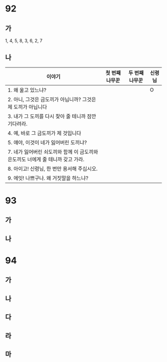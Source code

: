 # 92
## 가
1, 4, 5, 8, 3, 6, 2, 7
## 나
| 이야기                                             | 첫 번째 나무꾼 | 두 번째 나무꾼 | 신령님 |
| ----------------------------------------------- | -------- | -------- | --- |
| 1. 왜 울고 있느냐?                                    |          |          | O   |
| 2. 아니, 그것은 금도끼가 아닙니까? 그것은 제 도끼가 아닙니다            |          |          |     |
| 3. 내가 그 도끼를 다시 찾아 줄 테니까 잠깐 기다려라.                |          |          |     |
| 4. 예, 바로 그 금도끼가 제 것입니다                          |          |          |     |
| 5. 얘야, 이것이 네가 잃어버린 도끼냐?                         |          |          |     |
| 7. 네가 잃어버린 쇠도끼와 함께 이 금도끼와 은도끼도 너에게 줄 테니까 갖고 가라. |          |          |     |
| 8. 아이고! 신령님, 한 번만 용서해 주십시오.                     |          |          |     |
| 9. 에잇! 나쁘구나. 왜 거짓말을 하느냐?                        |          |          |     |
# 93
## 가
## 나
# 94
## 가
## 나
## 다
## 라
## 마